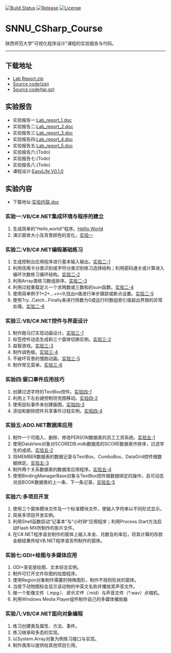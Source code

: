 [![Build Status](https://travis-ci.org/ZhaoQi99/SNNU_CSharp_Course.svg?branch=master)](https://travis-ci.org/ZhaoQi99/SNNU_CSharp_Course/)
[![Release](https://img.shields.io/github/release/ZhaoQi99/SNNU_CSharp_Course.svg)](https://github.com/ZhaoQi99/SNNU_CSharp_Course/releases)
[![License](https://img.shields.io/badge/license-GPL--3.0-blue.svg)](https://github.com/ZhaoQi99/EasyLife/blob/SNNU_CSharp_Course/LICENSE)
# SNNU_CSharp_Course
陕西师范大学"可视化程序设计"课程的实验报告与代码。

----------
## 下载地址
* [Lab Report.zip](https://github.com/ZhaoQi99/SNNU_CSharp_Course/releases/download/V0.1.0/Lab_Report.zip)
* [Source code(zip)](https://github.com/ZhaoQi99/SNNU_CSharp_Course/archive/V0.1.0.zip)
* [Source code(tar.gz)](https://github.com/ZhaoQi99/SNNU_CSharp_Course/archive/V0.1.0.tar.gz)

## 实验报告
* 实验报告一:[Lab_report_1.doc](https://github.com/ZhaoQi99/SNNU_CSharp_Course/blob/master/Lab_Report/Lab_Report_1.doc)
* 实验报告二:[Lab_report_2.doc](https://github.com/ZhaoQi99/SNNU_CSharp_Course/blob/master/Lab_Report/Lab_Report_2.doc)
* 实验报告三:[Lab_report_3.doc](https://github.com/ZhaoQi99/SNNU_CSharp_Course/blob/master/Lab_Report/Lab_Report_3.doc)
* 实验报告四:[Lab_report_4.doc](https://github.com/ZhaoQi99/SNNU_CSharp_Course/blob/master/Lab_Report/Lab_Report_4.doc)
* 实验报告五:[Lab_report_5.doc](https://github.com/ZhaoQi99/SNNU_CSharp_Course/blob/master/Lab_Report/Lab_Report_5.doc)
* 实验报告六:(Todo)
* 实验报告七:(Todo)
* 实验报告八:(Todo)
* 课程设计:[EasyLife V0.1.0](https://github.com/ZhaoQi99/EasyLife/tree/Course_Design/)

## 实验内容
* 下载地址:[实验内容.doc](https://github.com/ZhaoQi99/SNNU_CSharp_Course/blob/master/Lab_Report/%E5%AE%9E%E9%AA%8C%E5%86%85%E5%AE%B9.doc)

### 实验一:VB/C#.NET集成环境与程序的建立
1. 生成简单的“Hello,world!”程序。[Helllo World](https://github.com/ZhaoQi99/SNNU_CSharp_Course/tree/master/Hello%20World)
2. 演示窗体大小及背景颜色的变化。[实验一](https://github.com/ZhaoQi99/SNNU_CSharp_Course/tree/master/%E5%AE%9E%E9%AA%8C%E4%B8%80)

### 实验二:VB/C#.NET编程基础练习
1. 生成控制台应用程序进行基本输入输出。[实验二-1](https://github.com/ZhaoQi99/SNNU_CSharp_Course/tree/master/%E5%AE%9E%E9%AA%8C%E4%BA%8C-1)
2. 利用信用卡分类识别或字符分类识别练习选择结构；利用密码通关或计算进入循环次数练习循环结构。[实验二-2](https://github.com/ZhaoQi99/SNNU_CSharp_Course/tree/master/%E5%AE%9E%E9%AA%8C%E4%BA%8C-2)
3. 利用Array类练习数组排序。[实验二-3](https://github.com/ZhaoQi99/SNNU_CSharp_Course/tree/master/%E5%AE%9E%E9%AA%8C%E4%BA%8C-3)
4. 利用过程重载定义一个求两数或三数和的sum函数。[实验二-4](https://github.com/ZhaoQi99/SNNU_CSharp_Course/tree/master/%E5%AE%9E%E9%AA%8C%E4%BA%8C-4)
5. 使用简单例子1+2+…+n<9,找出n值进行单步跟踪或断点设置。[实验二-5](https://github.com/ZhaoQi99/SNNU_CSharp_Course/tree/master/%E5%AE%9E%E9%AA%8C%E4%BA%8C-5)
6. 使用Try…Catch…Finally来进行除数为0或运行时数组索引值超出界限的异常处理。[实验二-6](https://github.com/ZhaoQi99/SNNU_CSharp_Course/tree/master/%E5%AE%9E%E9%AA%8C%E4%BA%8C-6)

### 实验三:VB/C#.NET控件与界面设计
1. 制作跑马灯实现动画设计。[实验三-1](https://github.com/ZhaoQi99/SNNU_CSharp_Course/tree/master/%E5%AE%9E%E9%AA%8C%E4%B8%89-1)
2. 标签控件动态生成和三个窗体切换实例。[实验三-2](https://github.com/ZhaoQi99/SNNU_CSharp_Course/tree/master/%E5%AE%9E%E9%AA%8C%E4%B8%89-2)
3. 益智游戏。[实验三-3](https://github.com/ZhaoQi99/SNNU_CSharp_Course/tree/master/%E5%AE%9E%E9%AA%8C%E4%B8%89-3)
4. 制作调色板。[实验三-4](https://github.com/ZhaoQi99/SNNU_CSharp_Course/tree/master/%E5%AE%9E%E9%AA%8C%E4%B8%89-4)
5. 不破坏背景的慢跑动画。[实验三-5](https://github.com/ZhaoQi99/SNNU_CSharp_Course/tree/master/%E5%AE%9E%E9%AA%8C%E4%B8%89-5)
6. 制作常见菜单。[实验三-6](https://github.com/ZhaoQi99/SNNU_CSharp_Course/tree/master/%E5%AE%9E%E9%AA%8C%E4%B8%89-6)

### 实验四:窗口事件应用技巧
1. 创建过滤字符的TextBox控件。[实验四-1](https://github.com/ZhaoQi99/SNNU_CSharp_Course/tree/master/%E5%AE%9E%E9%AA%8C%E5%9B%9B-1)
2. 利用上下左右键控制坦克图移动。[实验四-2](https://github.com/ZhaoQi99/SNNU_CSharp_Course/tree/master/%E5%AE%9E%E9%AA%8C%E5%9B%9B-2)
3. 使用鼠标事件来创建画图。[实验四-3](https://github.com/ZhaoQi99/SNNU_CSharp_Course/tree/master/%E5%AE%9E%E9%AA%8C%E5%9B%9B-3)
4. 添加和删除控件共享事件过程实例。[实验四-4](https://github.com/ZhaoQi99/SNNU_CSharp_Course/tree/master/%E5%AE%9E%E9%AA%8C%E5%9B%9B-4)

### 实验五:ADO.NET数据库应用
1. 制作一个可插入、删除、修改PERSON数据表的员工工资系统。[实验五-1](https://github.com/ZhaoQi99/SNNU_CSharp_Course/tree/master/%E5%AE%9E%E9%AA%8C%E4%BA%94-1)
2. 使用DataView对象对SCOREDB.mdb数据库的SCORE数据表作排序，过滤学生的成绩。[实验五-2](https://github.com/ZhaoQi99/SNNU_CSharp_Course/tree/master/%E5%AE%9E%E9%AA%8C%E4%BA%94-2)
3. 将MEMBER数据表的数据记录与TextBox、ComboBox、DataGrid控件做数据绑定。[实验五-3](https://github.com/ZhaoQi99/SNNU_CSharp_Course/tree/master/%E5%AE%9E%E9%AA%8C%E4%BA%94-3)
4. 制作两个关系数据表的数据库应用程序。[实验五-4](https://github.com/ZhaoQi99/SNNU_CSharp_Course/tree/master/%E5%AE%9E%E9%AA%8C%E4%BA%94-4)
5. 使用BindingManagerBase对象与TextBox控件做数据绑定的操作，且可动态浏览BOOK数据表的上一条、下一条记录。[实验五-5](https://github.com/ZhaoQi99/SNNU_CSharp_Course/tree/master/%E5%AE%9E%E9%AA%8C%E4%BA%94-5)

### 实验六:多项目开发
1. 使用三个窗体模块文件及一个标准模块文件，使输入字符串以不同形式显示。
2. 简易多项目开发实例。
3. 利用Shell函数启动“记事本”与“小时钟”应用程序；利用Process.Start方法启动Flash MX所制作的影片文件。
4. 在C#.NET程序语言制作的窗体上输入本金、月数及利率后，将其计算的存款金额结果传给VB.NET程序语言所制作的窗体。

### 实验七:GDI+绘图与多媒体应用
1. GDI+渐变层绘图、文本综合实例。
2. 制作可打开文件存图的绘图程序。
3. 使用Region对象制作需要的特殊图形，制作不规则形状的窗体。
4. 当按下动物图标会显示该动物的中英文名称并播放其声音文件。
5. 做一个影像文件（*.mpg）、音乐文件（*.mid）与声音文件（*.wav）点唱机。
6. 利用Windows Media Player组件制作自己的多媒体播放器

### 实验八:VB/C#.NET面向对象编程
1. 练习创建类及属性、方法、事件。
2. 练习继承和多态的实现。
3. 以System.Array对象为例练习接口与实现。
4. 制作类库以提供给其他项目引用。

